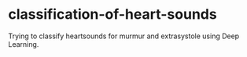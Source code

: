 # classification-of-heart-sounds
Trying to classify heartsounds for murmur and extrasystole using Deep Learning.
